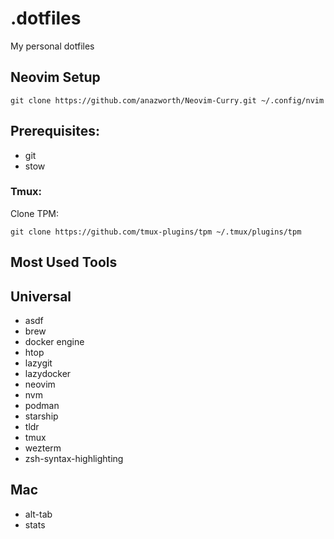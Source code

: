 # .dotfiles

My personal dotfiles

## Neovim Setup

```
git clone https://github.com/anazworth/Neovim-Curry.git ~/.config/nvim
```

## Prerequisites:

- git
- stow

### Tmux:

Clone TPM:

```
git clone https://github.com/tmux-plugins/tpm ~/.tmux/plugins/tpm
```

## Most Used Tools

## Universal

- asdf
- brew
- docker engine
- htop
- lazygit
- lazydocker
- neovim
- nvm
- podman
- starship
- tldr
- tmux
- wezterm
- zsh-syntax-highlighting

## Mac

- alt-tab
- stats
